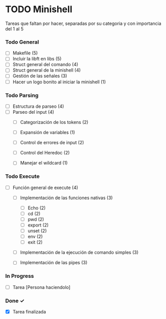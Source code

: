 # TODO Minishell

Tareas que faltan por hacer, separadas por su categoria y con importancia del 1 al 5 

### Todo General

- [ ] Makefile (5)
- [ ] Incluir la libft en libs (5)
- [ ] Struct general del comando (4)
- [ ] Struct general de la minishell (4)
- [ ] Gestión de las señales (3)
- [ ] Hacer un logo bonito al iniciar la minishell (1)

### Todo Parsing

- [ ] Estructura de parseo (4)
- [ ] Parseo del input (4)
  - [ ] Categorización de los tokens (2)
  - [ ] Expansión de variables (1)
  - [ ] Control de errores de input (2)
  - [ ] Control del Heredoc (2)
  - [ ] Manejar el wildcard (1)


### Todo Execute

- [ ] Función general de execute (4)
	- [ ] Implementación de las funciones nativas (3)
		- [ ] Echo (2)
		- [ ] cd (2)
		- [ ] pwd (2)
		- [ ] export (2)
		- [ ] unset (2)
		- [ ] env (2)
		- [ ] exit (2)
	- [ ] Implementación de la ejecución de comando simples (3)
	- [ ] Implementación de las pipes (3)



### In Progress

- [ ] Tarea [Persona haciendolo]

### Done ✓

- [x] Tarea finalizada